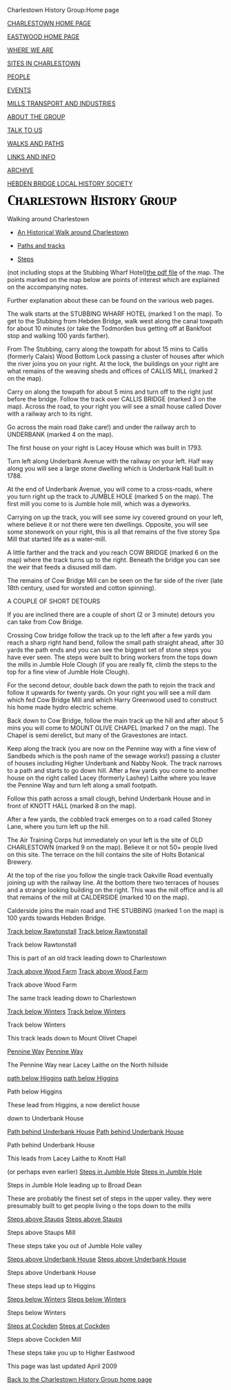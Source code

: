 

Charlestown History Group:Home page


[CHARLESTOWN HOME PAGE](index.html)


[EASTWOOD HOME PAGE](eastwood.html)


[WHERE WE ARE](maps.html)


[SITES IN CHARLESTOWN](places.html)


[PEOPLE](people.html)


[EVENTS](events.html)


[MILLS TRANSPORT AND INDUSTRIES](mills.html)


[ABOUT THE GROUP](about.html)


[TALK TO US](contact.html)


[WALKS AND PATHS](thewalk.html)


[LINKS AND INFO](links.html)


[ARCHIVE](archive.html)


[HEBDEN BRIDGE LOCAL HISTORY SOCIETY](http://www.hebdenbridgehistory.org.uk)


![Charlestown History Group](images/chg.gif)


Walking around Charlestown


-  [An Historical Walk around Charlestown](#walk)

-  [Paths and tracks](#paths)

-  [Steps](#steps)


(not including stops at the Stubbing Wharf Hotel)[the pdf file](map.pdf)   of the map. The points marked on the map below are points of interest which are explained on the accompanying notes.

Further explanation about these can be found on the various web pages.


The walk starts at the  STUBBING WHARF HOTEL (marked 1 on the map).   To get to the Stubbing from Hebden Bridge, walk west along the canal towpath for about 10 minutes (or take the Todmorden bus getting off at Bankfoot stop and walking 100 yards farther).


From The Stubbing, carry along the towpath for about 15 mins to Callis (formerly Calais) Wood Bottom Lock passing a cluster of houses after which the river joins you on your right. At the lock, the buildings on your right are what remains of the weaving sheds and offices of  CALLIS MILL (marked 2 on the map).


Carry on along the towpath for about 5 mins and turn off to the right just before the bridge. Follow the track over  CALLIS BRIDGE  (marked 3 on the map).  Across the road, to your right you will see a small house called Dover with a railway arch to its right.


Go across the main road (take care!)  and under the railway arch to  UNDERBANK (marked 4 on the map).

The first house on your right is Lacey House which was built in 1793.

Turn left along Underbank Avenue with the railway on your left. Half way along you will see a large stone dwelling which is Underbank Hall built in 1788.


At the end of Underbank Avenue, you will come to a cross-roads, where you turn right up the track to  JUMBLE HOLE (marked 5 on the map).   The first mill you come to is Jumble hole mill, which was a dyeworks.

Carrying on up the track, you will see some ivy covered ground on your left, where believe it or not there were ten dwellings. Opposite, you will see some stonework on your right, this is all that remains of the five storey Spa Mill that started life as a water-mill.


A little farther and the track and you reach  COW BRIDGE (marked 6 on the map)   where the track turns up to the right.  Beneath the bridge you can see the weir that feeds a disused mill dam.

The remains of Cow Bridge Mill can be seen on the far side of the river (late 18th century, used for worsted and cotton spinning).


A COUPLE OF SHORT DETOURS


If you are inclined there are a couple of short (2 or 3 minute) detours you can take from Cow Bridge.

Crossing Cow bridge follow the track up to the left after a few yards you reach a sharp right hand bend, follow the small path straight ahead, after 30 yards the path ends and you can see the biggest set of stone steps you have ever seen. The steps were built to bring workers from the tops down the mills in Jumble Hole Clough (if you are really fit, climb the steps to the top for a fine view of Jumble Hole Clough).


For the second detour, double back down the path to rejoin the track and follow it upwards for twenty yards. On your right you will see a mill dam which fed Cow Bridge Mill and which Harry Greenwood used to construct his home made hydro electric scheme.


Back down to Cow Bridge, follow the main track up the hill and after about 5 mins you will come to  MOUNT OLIVE CHAPEL (marked 7 on the map).   The Chapel is semi derelict, but many of the Gravestones are intact.


Keep along the track (you are now on the Pennine way with a fine view of Sandbeds which is the posh name of the sewage works!) passing a cluster of houses including Higher Underbank and Nabby Nook. The track narrows to a path and starts to go down hill. After a few yards you come to another house on the right called Lacey (formerly Lashey) Laithe where you leave the Pennine Way and turn left along a small footpath.


Follow this path across a small clough, behind Underbank House and in front of  KNOTT HALL (marked 8 on the map).


After a few yards, the cobbled track emerges on to a road called Stoney Lane, where you turn left up the hill.


The Air Training Corps hut immediately on your left is the site of  OLD CHARLESTOWN (marked 9 on the map).   Believe it or not 50+ people lived on this site. The terrace on the hill contains the site of Holts Botanical Brewery.


At the top of the rise you follow the single track Oakville Road eventually joining up with the railway line. At the bottom there two terraces of houses and a strange looking building on the right. This was the mill office and is all that remains of the mill at  CALDERSIDE (marked 10 on the map).


Calderside joins the main road and  THE STUBBING (marked 1 on the map)  is 100 yards towards Hebden Bridge.


[Track below Rawtonstall](photos/temp.html) [Track below Rawtonstall](photos3/belowrawtonstall.jpg)

Track below Rawtonstall

This is part of an old track leading down to Charlestown


[Track above Wood Farm](photos/temp.html) [Track above Wood Farm](photos3/hawthornlane2.jpg)

Track above Wood Farm

The same track leading down to Charlestown


[Track below Winters](photos/temp.html) [Track below Winters](photos3/belowwinters.jpg)

Track below Winters

This track leads down to Mount Olivet Chapel


[Pennine Way](photos/temp.html) [Pennine Way](photos3/pennineway.jpg)

The Pennine Way near Lacey Laithe on the North hillside


[path below Higgins](photos/temp.html) [path below Higgins](photos3/topofubhsesteps.jpg)

Path below Higgins

These lead from Higgins, a now derelict house

down to Underbank House


[Path behind Underbank House](photos/temp.html) [Path behind Underbank House](photos3/pathbehindubhse.jpg)

Path behind Underbank House

This leads from Lacey Laithe to Knott Hall


(or perhaps even earlier) [Steps in Jumble Hole](photos/temp.html) [Steps in Jumble Hole](photos3/stepsjumble.jpg)

Steps in Jumble Hole leading up to Broad Dean

These are probably the finest set of steps in the upper valley. they were presumably built to get people living o the tops down to the mills


[Steps above Staups](photos/temp.html) [Steps above Staups](photos3/stepsstaups.jpg)

Steps above Staups Mill

These steps take you out of Jumble Hole valley


[Steps above Underbank House](photos/temp.html) [Steps above Underbank House](photos3/ubhsesteps.jpg)

Steps above Underbank House

These steps lead up to Higgins


[Steps below Winters](photos/temp.html) [Steps below Winters](photos3/stepsbelowwinters2.jpg)

Steps below Winters


[Steps at Cockden](photos/temp.html) [Steps at Cockden](photos4/stepscocktohigheast.jpg)

Steps above Cockden Mill

These steps take you up to Higher Eastwood


This page was last updated April 2009


[Back to the Charlestown History Group home page](http://www.charlestownhistory.org.uk)
